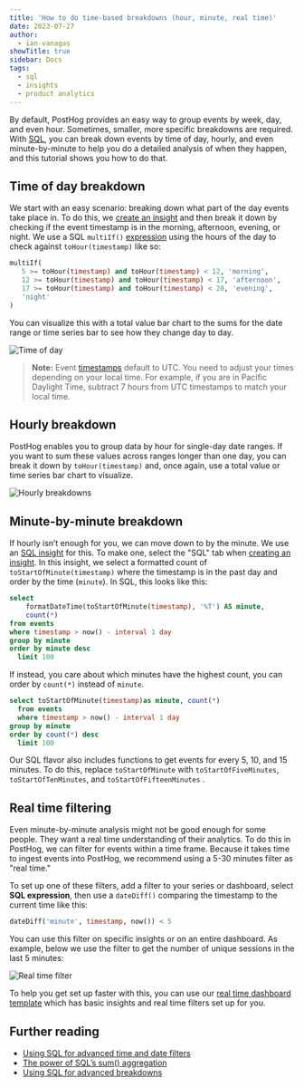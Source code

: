 ```yaml
---
title: 'How to do time-based breakdowns (hour, minute, real time)'
date: 2023-07-27
author:
  - ian-vanagas
showTitle: true
sidebar: Docs
tags:
  - sql
  - insights
  - product analytics
---
```


By default, PostHog provides an easy way to group events by week, day, and even hour. Sometimes, smaller, more specific breakdowns are required. With [SQL](/docs/sql), you can break down events by time of day, hourly, and even minute-by-minute to help you do a detailed analysis of when they happen, and this tutorial shows you how to do that.

## Time of day breakdown

We start with an easy scenario: breaking down what part of the day events take place in. To do this, we [create an insight](https://app.posthog.com/insights/new) and then break it down by checking if the event timestamp is in the morning, afternoon, evening, or night. We use a SQL `multiIf()` [expression](/docs/sql/expressions) using the hours of the day to check against `toHour(timestamp)` like so:

```sql
multiIf(
   5 >= toHour(timestamp) and toHour(timestamp) < 12, 'morning',
   12 >= toHour(timestamp) and toHour(timestamp) < 17, 'afternoon',
   17 >= toHour(timestamp) and toHour(timestamp) < 20, 'evening',
   'night'
)
```

You can visualize this with a total value bar chart to the sums for the date range or time series bar to see how they change day to day.

![Time of day](https://res.cloudinary.com/dmukukwp6/image/upload/v1710055416/posthog.com/contents/images/tutorials/time-breakdowns/day.png)

> **Note:** Event [timestamps](/docs/data/timestamps) default to UTC. You need to adjust your times depending on your local time. For example, if you are in Pacific Daylight Time, subtract 7 hours from UTC timestamps to match your local time.

## Hourly breakdown

PostHog enables you to group data by hour for single-day date ranges. If you want to sum these values across ranges longer than one day, you can break it down by `toHour(timestamp)` and, once again, use a total value or time series bar chart to visualize.

![Hourly breakdowns](https://res.cloudinary.com/dmukukwp6/image/upload/v1710055416/posthog.com/contents/images/tutorials/time-breakdowns/hour.png)

## Minute-by-minute breakdown

If hourly isn’t enough for you, we can move down to by the minute. We use an [SQL insight](/docs/product-analytics/sql) for this. To make one, select the "SQL" tab when [creating an insight](https://app.posthog.com/insights/new). In this insight, we select a formatted count of `toStartOfMinute(timestamp)` where the timestamp is in the past day and order by the time (`minute`). In SQL, this looks like this:

```sql
select 
	formatDateTime(toStartOfMinute(timestamp), '%T') AS minute, 
	count(*)
from events
where timestamp > now() - interval 1 day
group by minute 
order by minute desc
  limit 100
```

If instead, you care about which minutes have the highest count, you can order by `count(*)` instead of `minute`.

```sql
select toStartOfMinute(timestamp)as minute, count(*)
  from events
  where timestamp > now() - interval 1 day
group by minute 
order by count(*) desc
  limit 100
```

Our SQL flavor also includes functions to get events for every 5, 10, and 15 minutes. To do this, replace `toStartOfMinute` with `toStartOfFiveMinutes`, `toStartOfTenMinutes`, and `toStartOfFifteenMinutes` .

## Real time filtering

Even minute-by-minute analysis might not be good enough for some people. They want a real time understanding of their analytics. To do this in PostHog, we can filter for events within a time frame. Because it takes time to ingest events into PostHog, we recommend using a 5-30 minutes filter as "real time."

To set up one of these filters, add a filter to your series or dashboard, select **SQL expression**, then use a `dateDiff()` comparing the timestamp to the current time like this:

```sql
dateDiff('minute', timestamp, now()) < 5
```

You can use this filter on specific insights or on an entire dashboard. As example, below we use the filter to get the number of unique sessions in the last 5 minutes:

![Real time filter](https://res.cloudinary.com/dmukukwp6/image/upload/v1710055416/posthog.com/contents/images/tutorials/time-breakdowns/filter.png)

To help you get set up faster with this, you can use our [real time dashboard template](/templates/real-time-dashboard) which has basic insights and real time filters set up for you.

## Further reading

- [Using SQL for advanced time and date filters](/tutorials/hogql-date-time-filters)
- [The power of SQL’s sum() aggregation](/tutorials/hogql-sum-aggregation)
- [Using SQL for advanced breakdowns](/tutorials/hogql-breakdowns)

<NewsletterForm />